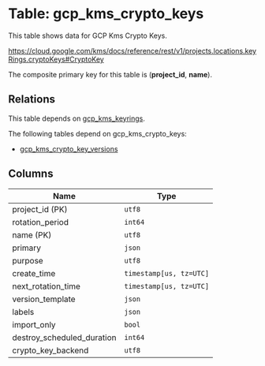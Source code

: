 # Table: gcp_kms_crypto_keys

This table shows data for GCP Kms Crypto Keys.

https://cloud.google.com/kms/docs/reference/rest/v1/projects.locations.keyRings.cryptoKeys#CryptoKey

The composite primary key for this table is (**project_id**, **name**).

## Relations

This table depends on [gcp_kms_keyrings](gcp_kms_keyrings).

The following tables depend on gcp_kms_crypto_keys:
  - [gcp_kms_crypto_key_versions](gcp_kms_crypto_key_versions)

## Columns

| Name          | Type          |
| ------------- | ------------- |
|project_id (PK)|`utf8`|
|rotation_period|`int64`|
|name (PK)|`utf8`|
|primary|`json`|
|purpose|`utf8`|
|create_time|`timestamp[us, tz=UTC]`|
|next_rotation_time|`timestamp[us, tz=UTC]`|
|version_template|`json`|
|labels|`json`|
|import_only|`bool`|
|destroy_scheduled_duration|`int64`|
|crypto_key_backend|`utf8`|
